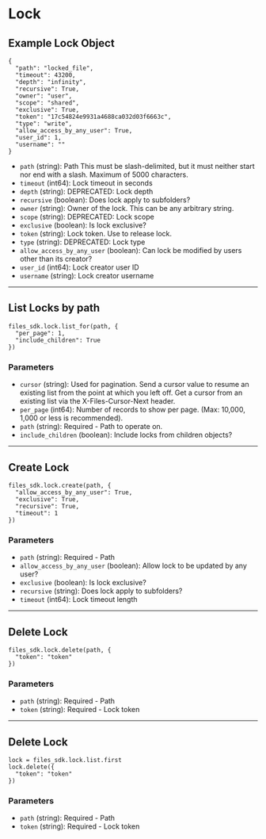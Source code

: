# Lock

## Example Lock Object

```
{
  "path": "locked_file",
  "timeout": 43200,
  "depth": "infinity",
  "recursive": True,
  "owner": "user",
  "scope": "shared",
  "exclusive": True,
  "token": "17c54824e9931a4688ca032d03f6663c",
  "type": "write",
  "allow_access_by_any_user": True,
  "user_id": 1,
  "username": ""
}
```

* `path` (string): Path This must be slash-delimited, but it must neither start nor end with a slash. Maximum of 5000 characters.
* `timeout` (int64): Lock timeout in seconds
* `depth` (string): DEPRECATED: Lock depth
* `recursive` (boolean): Does lock apply to subfolders?
* `owner` (string): Owner of the lock.  This can be any arbitrary string.
* `scope` (string): DEPRECATED: Lock scope
* `exclusive` (boolean): Is lock exclusive?
* `token` (string): Lock token.  Use to release lock.
* `type` (string): DEPRECATED: Lock type
* `allow_access_by_any_user` (boolean): Can lock be modified by users other than its creator?
* `user_id` (int64): Lock creator user ID
* `username` (string): Lock creator username


---

## List Locks by path

```
files_sdk.lock.list_for(path, {
  "per_page": 1,
  "include_children": True
})
```

### Parameters

* `cursor` (string): Used for pagination.  Send a cursor value to resume an existing list from the point at which you left off.  Get a cursor from an existing list via the X-Files-Cursor-Next header.
* `per_page` (int64): Number of records to show per page.  (Max: 10,000, 1,000 or less is recommended).
* `path` (string): Required - Path to operate on.
* `include_children` (boolean): Include locks from children objects?


---

## Create Lock

```
files_sdk.lock.create(path, {
  "allow_access_by_any_user": True,
  "exclusive": True,
  "recursive": True,
  "timeout": 1
})
```

### Parameters

* `path` (string): Required - Path
* `allow_access_by_any_user` (boolean): Allow lock to be updated by any user?
* `exclusive` (boolean): Is lock exclusive?
* `recursive` (string): Does lock apply to subfolders?
* `timeout` (int64): Lock timeout length


---

## Delete Lock

```
files_sdk.lock.delete(path, {
  "token": "token"
})
```

### Parameters

* `path` (string): Required - Path
* `token` (string): Required - Lock token


---

## Delete Lock

```
lock = files_sdk.lock.list.first
lock.delete({
  "token": "token"
})
```

### Parameters

* `path` (string): Required - Path
* `token` (string): Required - Lock token
